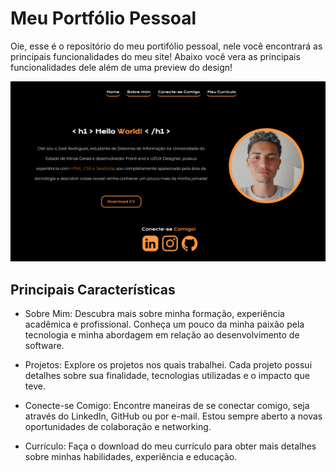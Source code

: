 # Meu Portfólio Pessoal
Oie, esse é o repositório do meu portifólio pessoal, nele você encontrará as principais funcionalidades do meu site!
Abaixo você vera as principais funcionalidades dele além de uma preview do design!

![preview](/img/foto%20site.png)


## Principais Características
+ Sobre Mim: Descubra mais sobre minha formação, experiência acadêmica e profissional. Conheça um pouco da minha paixão pela tecnologia e minha abordagem em relação ao desenvolvimento de software.

+ Projetos: Explore os projetos nos quais trabalhei. Cada projeto possui detalhes sobre sua finalidade, tecnologias utilizadas e o impacto que teve.

+ Conecte-se Comigo: Encontre maneiras de se conectar comigo, seja através do LinkedIn, GitHub ou por e-mail. Estou sempre aberto a novas oportunidades de colaboração e networking.

+ Currículo: Faça o download do meu currículo para obter mais detalhes sobre minhas habilidades, experiência e educação.


